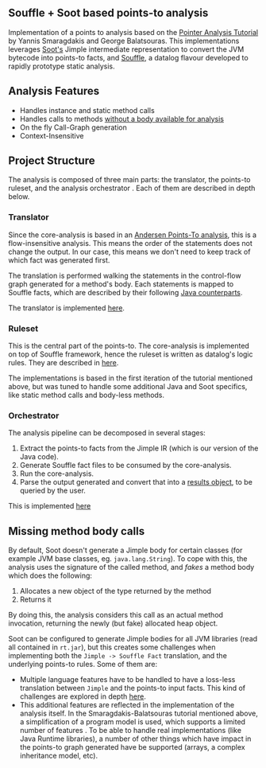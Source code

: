 ## Souffle + Soot based points-to analysis

Implementation of a points to analysis based on the [Pointer Analysis Tutorial](https://yanniss.github.io/points-to-tutorial15.pdf)
by Yannis Smaragdakis and George Balatsouras. This implementations leverages [Soot's](https://github.com/Sable/soot
) Jimple intermediate representation to convert the JVM bytecode into points-to facts, and [Souffle](Souffle-lang.github.io), a datalog flavour developed to rapidly prototype static analysis.
 
## Analysis Features
- Handles instance and static method calls
- Handles calls to methods [without a body available for analysis](#Missing-method-body-calls) 
- On the fly Call-Graph generation
- Context-Insensitive
 
## Project Structure
The analysis is composed of three main parts: the translator, the points-to ruleset, and the analysis orchestrator
. Each of them are described in depth below.

### Translator
Since the core-analysis is based in an [Andersen Points-To analysis](http://www.cs.cornell.edu/courses/cs711/2005fa/papers/andersen-thesis94.pdf),
this is a flow-insensitive analysis. This means the order of the statements does not change the output. In our case,
this means we don't need to keep track of which fact was generated first.

The translation is performed walking the statements in the control-flow graph generated for a method's body. Each
statements is mapped to Souffle facts, which are described by their following [Java counterparts](https://github.com/thepalbi/souffle-points-to-analysis/tree/master/src/main/java/wtf/thepalbi/relations).

The translator is implemented [here](https://github.com/thepalbi/souffle-points-to-analysis/blob/master/src/main/java/wtf/thepalbi/StmtToSouffleFactTranslator.java).

### Ruleset
This is the central part of the points-to. The core-analysis is implemented on top of Souffle
framework, hence the ruleset is written as datalog's logic rules. They are described in [here](https://github.com/thepalbi/souffle-points-to-analysis/blob/master/src/main/resources/vanilla-andersen.dl).

The implementations is based in the first iteration of the tutorial mentioned above, but was tuned to handle some
 additional Java and Soot specifics, like static method calls and body-less methods.

### Orchestrator
The analysis pipeline can be decomposed in several stages:
1. Extract the points-to facts from the Jimple IR (which is our version of the Java code).
2. Generate Souffle fact files to be consumed by the core-analysis.
3. Run the core-analysis.
4. Parse the output generated and convert that into a [results object](https://github.com/thepalbi/souffle-points-to-analysis/blob/master/src/main/java/wtf/thepalbi/PointsToResult.java),
to be queried by the user.

This is implemented [here](https://github.com/thepalbi/souffle-points-to-analysis/blob/master/src/main/java/wtf/thepalbi/PointToAnalysis.java.)

## Missing method body calls
By default, Soot doesn't generate a Jimple body for certain classes (for example JVM base classes, eg. `java.lang.String`). To cope with this, the analysis uses the signature of the called method, and *fakes* a method body which
 does the following:
 
 1. Allocates a new object of the type returned by the method
 2. Returns it
 
 By doing this, the analysis considers this call as an actual method invocation, returning the newly (but fake) allocated heap object.
 
 Soot can be configured to generate Jimple bodies for all JVM libraries (read all contained in `rt.jar`), but
this creates some challenges when implementing both the `Jimple -> Souffle Fact` translation, and the underlying
points-to rules. Some of them are:
- Multiple language features have to be handled to have a loss-less translation between `Jimple` and the
points-to input facts. This kind of challenges are explored in depth [here](https://github.com/thepalbi/soot-dataflow-analysis/tree/points-to-integration/sensible-data-leak-detector#inter-procedural-implementation-details).
- This additional features are reflected in the implementation of the analysis itself. In the Smaragdakis-Balatsouras
 tutorial mentioned above, a simplification of a program model is used, which supports a limited number of features
 . To be able to handle real implementations (like Java Runtime libraries), a number of other things which have
  impact in the points-to graph generated have be supported (arrays, a complex inheritance model, etc).
